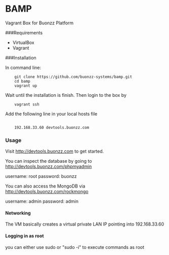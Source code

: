 BAMP
====

Vagrant Box for Buonzz Platform

###Requirements

* VirtualBox
* Vagrant

###Installation

In command line:

```
    git clone https://github.com/buonzz-systems/bamp.git
	cd bamp
	vagrant up
```

Wait until the installation is finish. Then login to the box by

```
    vagrant ssh
```

Add the following line in your local hosts  file

```

	192.168.33.60 devtools.buonzz.com
```

### Usage

Visit  http://devtools.buonzz.com to get started.



You can inspect the database by going to  http://devtools.buonzz.com/phpmyadmin

username: root
password: buonzz

You can also access the MongoDB via http://devtools.buonzz.com/rockmongo

username: admin
password: admin

#### Networking

The VM basically creates a virtual private LAN IP pointing into 192.168.33.60


#### Logging in as root

you can either use sudo or "sudo -i" to execute commands as root
